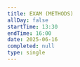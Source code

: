 ```yaml
---
title: EXAM (METHODS)
allDay: false
startTime: 13:30
endTime: 16:00
date: 2025-06-16
completed: null
type: single
---
```

